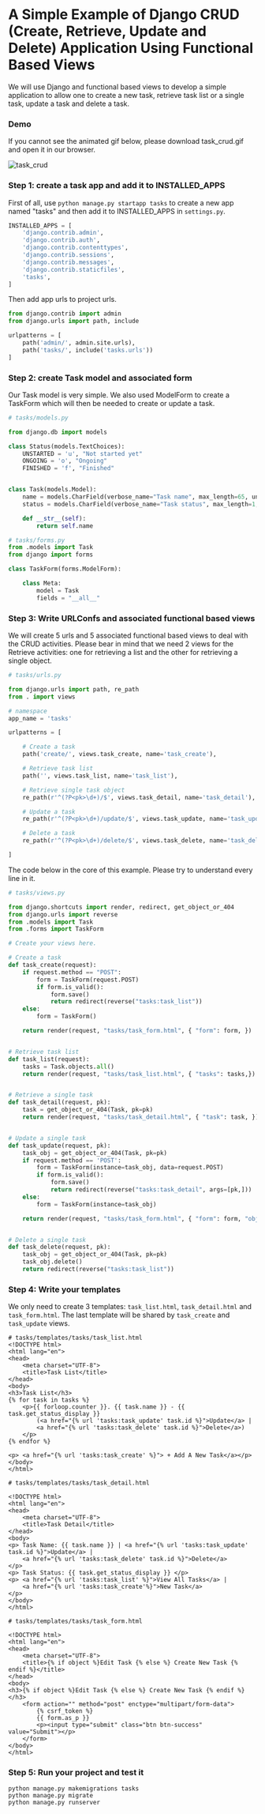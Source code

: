 # A Simple Example of Django CRUD (Create, Retrieve, Update and Delete) Application Using Functional Based Views

We will use Django and functional based views to develop a simple application to allow one to create a new task, retrieve task list or a single task, update a task and delete a task. 

### Demo

If you cannot see the animated gif below, please download task_crud.gif and open it in our browser. 

![task_crud](task_crud.gif)

### Step 1: create a task app and add it to INSTALLED_APPS

First of all, use `python manage.py startapp tasks` to create a new app named "tasks" and then add it to INSTALLED_APPS in `settings.py`.

```python
INSTALLED_APPS = [
    'django.contrib.admin',
    'django.contrib.auth',
    'django.contrib.contenttypes',
    'django.contrib.sessions',
    'django.contrib.messages',
    'django.contrib.staticfiles',
    'tasks',
]
```

Then add app urls to project urls.

```python
from django.contrib import admin
from django.urls import path, include

urlpatterns = [
    path('admin/', admin.site.urls),
    path('tasks/', include('tasks.urls'))
]

```

### Step 2:  create Task model and associated form

Our Task model is very simple. We also used ModelForm to create a TaskForm which will then be needed to create or update a task.

```python
# tasks/models.py

from django.db import models

class Status(models.TextChoices):
    UNSTARTED = 'u', "Not started yet"
    ONGOING = 'o', "Ongoing"
    FINISHED = 'f', "Finished"


class Task(models.Model):
    name = models.CharField(verbose_name="Task name", max_length=65, unique=True)
    status = models.CharField(verbose_name="Task status", max_length=1, choices=Status.choices)

    def __str__(self):
        return self.name

# tasks/forms.py
from .models import Task
from django import forms

class TaskForm(forms.ModelForm):

    class Meta:
        model = Task
        fields = "__all__"
```

### Step 3:  Write URLConfs and associated functional based views

We will create 5 urls and 5 associated functional based views to deal with the CRUD activities. Please bear in mind that we need 2 views for the Retrieve activities: one for retrieving a list and the other for retrieving a single object.

``` tasks/urls.py
# tasks/urls.py

from django.urls import path, re_path
from . import views

# namespace
app_name = 'tasks'

urlpatterns = [

    # Create a task
    path('create/', views.task_create, name='task_create'),

    # Retrieve task list
    path('', views.task_list, name='task_list'),

    # Retrieve single task object
    re_path(r'^(?P<pk>\d+)/$', views.task_detail, name='task_detail'),

    # Update a task
    re_path(r'^(?P<pk>\d+)/update/$', views.task_update, name='task_update'),

    # Delete a task
    re_path(r'^(?P<pk>\d+)/delete/$', views.task_delete, name='task_delete'),

]
```

The code below in the core of this example. Please try to understand every line in it.

```python
# tasks/views.py

from django.shortcuts import render, redirect, get_object_or_404
from django.urls import reverse
from .models import Task
from .forms import TaskForm

# Create your views here.

# Create a task
def task_create(request):
    if request.method == "POST":
        form = TaskForm(request.POST)
        if form.is_valid():
            form.save()
            return redirect(reverse("tasks:task_list"))
    else:
        form = TaskForm()

    return render(request, "tasks/task_form.html", { "form": form, })


# Retrieve task list
def task_list(request):
    tasks = Task.objects.all()
    return render(request, "tasks/task_list.html", { "tasks": tasks,})


# Retrieve a single task
def task_detail(request, pk):
    task = get_object_or_404(Task, pk=pk)
    return render(request, "tasks/task_detail.html", { "task": task, })


# Update a single task
def task_update(request, pk):
    task_obj = get_object_or_404(Task, pk=pk)
    if request.method == 'POST':
        form = TaskForm(instance=task_obj, data=request.POST)
        if form.is_valid():
            form.save()
            return redirect(reverse("tasks:task_detail", args=[pk,]))
    else:
        form = TaskForm(instance=task_obj)

    return render(request, "tasks/task_form.html", { "form": form, "object": task_obj})


# Delete a single task
def task_delete(request, pk):
    task_obj = get_object_or_404(Task, pk=pk)
    task_obj.delete()
    return redirect(reverse("tasks:task_list"))

```

### Step 4:  Write your templates

We only need to create 3 templates: `task_list.html`, `task_detail.html` and `task_form.html`. The last template will be shared by `task_create` and `task_update` views. 

```
# tasks/templates/tasks/task_list.html
<!DOCTYPE html>
<html lang="en">
<head>
    <meta charset="UTF-8">
    <title>Task List</title>
</head>
<body>
<h3>Task List</h3>
{% for task in tasks %}
    <p>{{ forloop.counter }}. {{ task.name }} - {{ task.get_status_display }}
        (<a href="{% url 'tasks:task_update' task.id %}">Update</a> |
        <a href="{% url 'tasks:task_delete' task.id %}">Delete</a>)
    </p>
{% endfor %}

<p> <a href="{% url 'tasks:task_create' %}"> + Add A New Task</a></p>
</body>
</html>

# tasks/templates/tasks/task_detail.html

<!DOCTYPE html>
<html lang="en">
<head>
    <meta charset="UTF-8">
    <title>Task Detail</title>
</head>
<body>
<p> Task Name: {{ task.name }} | <a href="{% url 'tasks:task_update' task.id %}">Update</a> |
    <a href="{% url 'tasks:task_delete' task.id %}">Delete</a>
</p>
<p> Task Status: {{ task.get_status_display }} </p>
<p> <a href="{% url 'tasks:task_list' %}">View All Tasks</a> |
    <a href="{% url 'tasks:task_create'%}">New Task</a>
</p>
</body>
</html>

# tasks/templates/tasks/task_form.html

<!DOCTYPE html>
<html lang="en">
<head>
    <meta charset="UTF-8">
    <title>{% if object %}Edit Task {% else %} Create New Task {% endif %}</title>
</head>
<body>
<h3>{% if object %}Edit Task {% else %} Create New Task {% endif %}</h3>
    <form action="" method="post" enctype="multipart/form-data">
        {% csrf_token %}
        {{ form.as_p }}
        <p><input type="submit" class="btn btn-success" value="Submit"></p>
    </form>
</body>
</html>
```

### Step 5:  Run your project and test it

```
python manage.py makemigrations tasks
python manage.py migrate
python manage.py runserver
```



